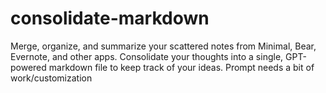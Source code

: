 # consolidate-markdown
Merge, organize, and summarize your scattered notes from Minimal, Bear, Evernote, and other apps. Consolidate your thoughts into a single, GPT-powered markdown file to keep track of your ideas. Prompt needs a bit of work/customization
